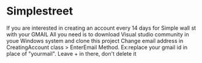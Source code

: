 # Simplestreet
If you are interested in creating an account every 14 days for Simple wall st with your GMAIL
All you need is to download Visual studio community in youe Windows system and clone this project
Change email address in CreatingAccount class > EnterEmail Method. Ex:replace your gmail id in place of "yourmail". Leave + in there, don't delete it
